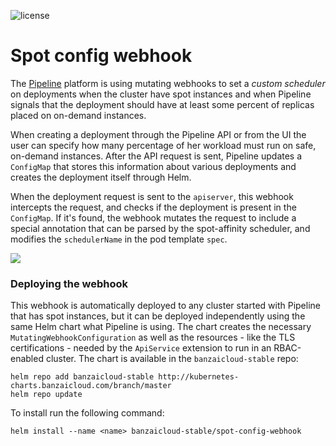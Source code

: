 ![license](http://img.shields.io/badge/license-Apache%20v2-orange.svg)
# Spot config webhook

The [Pipeline](https://github.com/banzaicloud/pipeline) platform is using mutating webhooks to set a *custom scheduler* on deployments when the cluster have spot instances and when Pipeline signals that the deployment should have at least some percent of replicas placed on on-demand instances.

When creating a deployment through the Pipeline API or from the UI the user can specify how many percentage of her workload must run on safe, on-demand instances.
After the API request is sent, Pipeline updates a `ConfigMap` that stores this information about various deployments and creates the deployment itself through Helm.

When the deployment request is sent to the `apiserver`, this webhook intercepts the request, and checks if the deployment is present in the `ConfigMap`.
If it's found, the webhook mutates the request to include a special annotation that can be parsed by the spot-affinity scheduler, and modifies the `schedulerName` in the pod template `spec`.

![](https://github.com/banzaicloud/banzaicloud.github.io/raw/gh-pages/themes/banzai-cloud/static/img/blog/spot-webhook/spot-webhook.png)

### Deploying the webhook

This webhook is automatically deployed to any cluster started with Pipeline that has spot instances, but it can be deployed independently using the same Helm chart what Pipeline is using.
The chart creates the necessary `MutatingWebhookConfiguration` as well as the resources - like the TLS certifications - needed by the `ApiService` extension to run in an RBAC-enabled cluster.
The chart is available in the `banzaicloud-stable` repo:

```
helm repo add banzaicloud-stable http://kubernetes-charts.banzaicloud.com/branch/master
helm repo update
```

To install run the following command:
```
helm install --name <name> banzaicloud-stable/spot-config-webhook
```



